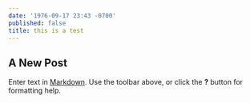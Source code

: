 ```yaml
---
date: '1976-09-17 23:43 -0700'
published: false
title: this is a test
---
```

## A New Post

Enter text in [Markdown](http://daringfireball.net/projects/markdown/). Use the toolbar above, or click the **?** button for formatting help.
